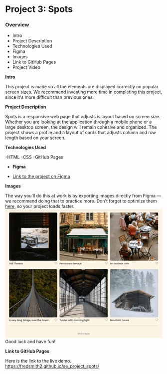# Project 3: Spots

### Overview

- Intro
- Project Description
- Technologies Used
- Figma
- Images
- Link to GitHub Pages
- Project Video

**Intro**

This project is made so all the elements are displayed correctly on popular screen sizes. We recommend investing more time in completing this project, since it's more difficult than previous ones.

**Project Description**

Spots is a responsive web page that adjusts is layout based on screen size. Whether you are looking at the application through a mobile phone or a large desktop screen, the design will remain cohesive and organized. The project shows a profile and a layout of cards that adjusts column and row length based on your screen.

**Technologies Used**

-HTML
-CSS
-GitHub Pages

- **Figma**

- [Link to the project on Figma](https://www.figma.com/file/BBNm2bC3lj8QQMHlnqRsga/Sprint-3-Project-%E2%80%94-Spots?type=design&node-id=2%3A60&mode=design&t=afgNFybdorZO6cQo-1)

**Images**

The way you'll do this at work is by exporting images directly from Figma — we recommend doing that to practice more. Don't forget to optimize them [here](https://tinypng.com/), so your project loads faster.
![alt text](images/figma.png)
Good luck and have fun!

**Link to GitHub Pages**

Here is the link to the live demo.
https://fredsmith2.github.io/se_project_spots/
